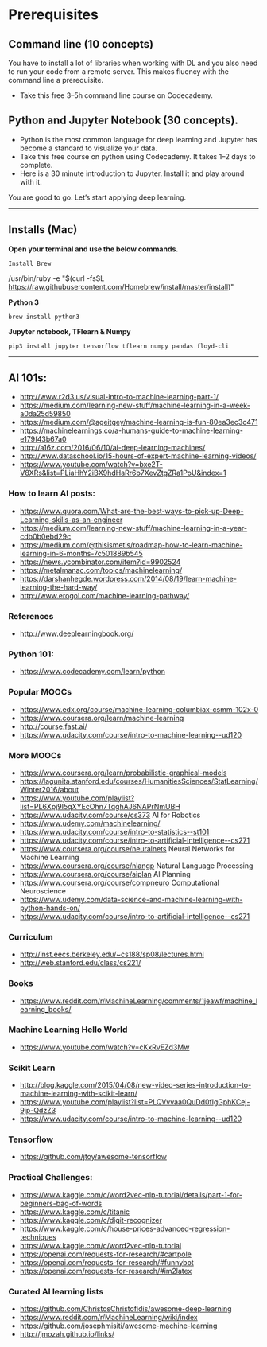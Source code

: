 # Prerequisites


## Command line (10 concepts)

  You have to install a lot of libraries when working with DL and you also need
  to run your code from a remote server. This makes fluency with the command line
  a prerequisite.

  - Take this free 3–5h command line course on Codecademy.
  
 ## Python and Jupyter Notebook (30 concepts). 
 
 - Python is the most common language for deep learning and Jupyter has become
  a standard to visualize your data.
  - Take this free course on python using Codecademy. It takes 1–2 days to
  complete.
  - Here is a 30 minute introduction to Jupyter. Install it and play around
  with it.

  You are good to go. Let’s start applying deep learning.

  ---
  
## Installs (Mac)

 **Open your terminal and use the below commands.**
  ```shell 
  Install Brew
  ```

  /usr/bin/ruby -e "$(curl -fsSL
  https://raw.githubusercontent.com/Homebrew/install/master/install)"

  **Python 3**

  ```shell
  brew install python3
  ```

  **Jupyter notebook, TFlearn & Numpy**

  ```shell
  pip3 install jupyter tensorflow tflearn numpy pandas floyd-cli
  ```
  
---

## AI 101s:
  - http://www.r2d3.us/visual-intro-to-machine-learning-part-1/
  - https://medium.com/learning-new-stuff/machine-learning-in-a-week-a0da25d59850
  - https://medium.com/@ageitgey/machine-learning-is-fun-80ea3ec3c471
  - https://machinelearnings.co/a-humans-guide-to-machine-learning-e179f43b67a0
  - http://a16z.com/2016/06/10/ai-deep-learning-machines/
  - http://www.dataschool.io/15-hours-of-expert-machine-learning-videos/
  - https://www.youtube.com/watch?v=bxe2T-V8XRs&list=PLiaHhY2iBX9hdHaRr6b7XevZtgZRa1PoU&index=1

### How to learn AI posts: 
  - https://www.quora.com/What-are-the-best-ways-to-pick-up-Deep-Learning-skills-as-an-engineer
  - https://medium.com/learning-new-stuff/machine-learning-in-a-year-cdb0b0ebd29c
  - https://medium.com/@thisismetis/roadmap-how-to-learn-machine-learning-in-6-months-7c501889b545
  - https://news.ycombinator.com/item?id=9902524
  - https://metalmanac.com/topics/machinelearning/
  - https://darshanhegde.wordpress.com/2014/08/19/learn-machine-learning-the-hard-way/
  - http://www.erogol.com/machine-learning-pathway/

### References
  - http://www.deeplearningbook.org/


### Python 101: 
  - https://www.codecademy.com/learn/python

### Popular MOOCs
  - https://www.edx.org/course/machine-learning-columbiax-csmm-102x-0
  - https://www.coursera.org/learn/machine-learning 
  - http://course.fast.ai/
  - https://www.udacity.com/course/intro-to-machine-learning--ud120

### More MOOCs
  - https://www.coursera.org/learn/probabilistic-graphical-models
  - https://lagunita.stanford.edu/courses/HumanitiesSciences/StatLearning/Winter2016/about
  - https://www.youtube.com/playlist?list=PL6Xpj9I5qXYEcOhn7TqghAJ6NAPrNmUBH
  - https://www.udacity.com/course/cs373 AI for Robotics
  - https://www.udemy.com/machinelearning/
  - https://www.udacity.com/course/intro-to-statistics--st101
  - https://www.udacity.com/course/intro-to-artificial-intelligence--cs271
  - https://www.coursera.org/course/neuralnets Neural Networks for Machine Learning
  - https://www.coursera.org/course/nlangp Natural Language Processing
  - https://www.coursera.org/course/aiplan AI Planning
  - https://www.coursera.org/course/compneuro Computational Neuroscience
  - https://www.udemy.com/data-science-and-machine-learning-with-python-hands-on/
  - https://www.udacity.com/course/intro-to-artificial-intelligence--cs271

### Curriculum
  - http://inst.eecs.berkeley.edu/~cs188/sp08/lectures.html
  - http://web.stanford.edu/class/cs221/

### Books 
  - https://www.reddit.com/r/MachineLearning/comments/1jeawf/machine_learning_books/

### Machine Learning Hello World 
  - https://www.youtube.com/watch?v=cKxRvEZd3Mw

### Scikit Learn
  - http://blog.kaggle.com/2015/04/08/new-video-series-introduction-to-machine-learning-with-scikit-learn/
  - https://www.youtube.com/playlist?list=PLQVvvaa0QuDd0flgGphKCej-9jp-QdzZ3
  - https://www.udacity.com/course/intro-to-machine-learning--ud120

### Tensorflow
  - https://github.com/jtoy/awesome-tensorflow

### Practical Challenges: 
  - https://www.kaggle.com/c/word2vec-nlp-tutorial/details/part-1-for-beginners-bag-of-words
  - https://www.kaggle.com/c/titanic
  - https://www.kaggle.com/c/digit-recognizer
  - https://www.kaggle.com/c/house-prices-advanced-regression-techniques
  - https://www.kaggle.com/c/word2vec-nlp-tutorial
  - https://openai.com/requests-for-research/#cartpole
  - https://openai.com/requests-for-research/#funnybot
  - https://openai.com/requests-for-research/#im2latex

### Curated AI learning lists
  - https://github.com/ChristosChristofidis/awesome-deep-learning
  - https://www.reddit.com/r/MachineLearning/wiki/index
  - https://github.com/josephmisiti/awesome-machine-learning
  - http://jmozah.github.io/links/
